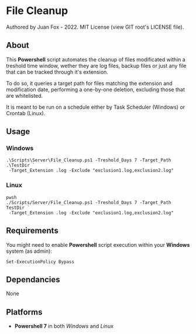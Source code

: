 # File Cleanup
Authored by Juan Fox - 2022.
MIT License (view GIT root's LICENSE file).

## About
This **Powershell** script automates the cleanup of files modificated within a treshold time window, wether they are log files, backup files or just any file that can be tracked through it's extension.
		
To do so, it queries a target path for files matching the extension and modification date, performing a one-by-one deletion, excluding those that are whitelisted.

It is meant to be run on a schedule either by Task Scheduler (Windows) or Crontab (Linux).
## Usage
### Windows

    .\Scripts\Server\File_Cleanup.ps1 -Treshold_Days 7 -Target_Path .\TestDir `
     -Target_Extension .log -Exclude "exclusion1.log,exclusion2.log"

### Linux

    pwsh
    ./Scripts/Server/File_Cleanup.ps1 -Treshold_Days 7 -Target_Path TestDir `
     -Target_Extension .log -Exclude "exclusion1.log,exclusion2.log"

## Requirements
You might need to enable **Powershell** script execution within your **Windows** system (as admin):

	Set-ExecutionPolicy Bypass

## Dependancies
None

## Platforms

 - **Powershell 7** in both *Windows* and *Linux*

